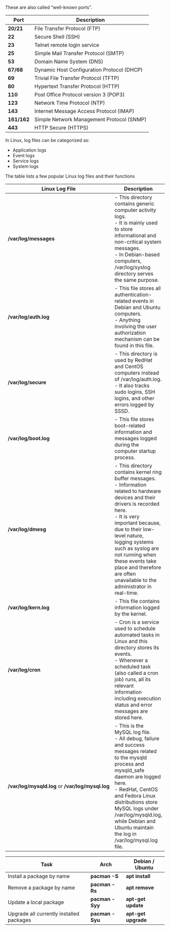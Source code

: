 These are also called “well-known ports”.

|**Port**|**Description**|
|---|---|
|**20/21**|File Transfer Protocol (FTP)|
|**22**|Secure Shell (SSH)|
|**23**|Telnet remote login service|
|**25**|Simple Mail Transfer Protocol (SMTP)|
|**53**|Domain Name System (DNS)|
|**67/68**|Dynamic Host Configuration Protocol (DHCP)|
|**69**|Trivial File Transfer Protocol (TFTP)|
|**80**|Hypertext Transfer Protocol (HTTP)|
|**110**|Post Office Protocol version 3 (POP3)|
|**123**|Network Time Protocol (NTP)|
|**143**|Internet Message Access Protocol (IMAP)|
|**161/162**|Simple Network Management Protocol (SNMP)|
|**443**|HTTP Secure (HTTPS)|

In Linux, log files can be categorized as:
- Application logs
- Event logs
- Service logs
- System logs


The table lists a few popular Linux log files and their functions

|**Linux Log File**|**Description**|
|---|---|
|**/var/log/messages**|- This directory contains generic computer activity logs.<br>- It is mainly used to store informational and non-critical system messages.<br>- In Debian-based computers, /var/log/syslog directory serves the same purpose.|
|**/var/log/auth.log**|- This file stores all authentication-related events in Debian and Ubuntu computers.<br>- Anything involving the user authorization mechanism can be found in this file.|
|**/var/log/secure**|- This directory is used by RedHat and CentOS computers instead of /var/log/auth.log.<br>- It also tracks sudo logins, SSH logins, and other errors logged by SSSD.|
|**/var/log/boot.log**|- This file stores boot-related information and messages logged during the computer startup process.|
|**/var/log/dmesg**|- This directory contains kernel ring buffer messages.<br>- Information related to hardware devices and their drivers is recorded here.<br>- It is very important because, due to their low-level nature, logging systems such as syslog are not running when these events take place and therefore are often unavailable to the administrator in real-time.|
|**/var/log/kern.log**|- This file contains information logged by the kernel.|
|**/var/log/cron**|- Cron is a service used to schedule automated tasks in Linux and this directory stores its events.<br>- Whenever a scheduled task (also called a cron job) runs, all its relevant information including execution status and error messages are stored here.|
|**/var/log/mysqld.log** or **/var/log/mysql.log**|- This is the MySQL log file.<br>- All debug, failure and success messages related to the mysqld process and mysqld_safe daemon are logged here.<br>- RedHat, CentOS and Fedora Linux distributions store MySQL logs under /var/log/mysqld.log, while Debian and Ubuntu maintain the log in /var/log/mysql.log file.|

|**Task**|**Arch**|**Debian / Ubuntu**|
|---|---|---|
|Install a package by name|**pacman -S**|**apt install**|
|Remove a package by name|**pacman -Rs**|**apt remove**|
|Update a local package|**pacman -Syy**|**apt-get update**|
|Upgrade all currently installed packages|**pacman -Syu**|**apt-get upgrade**|




















